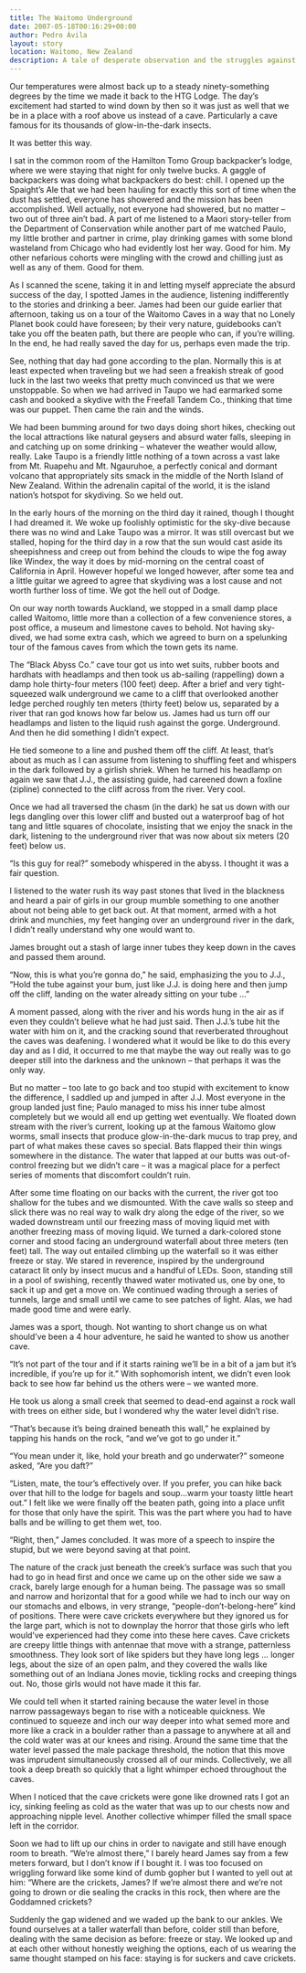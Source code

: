 ```yaml
---
title: The Waitomo Underground
date: 2007-05-18T00:16:29+00:00
author: Pedro Ávila
layout: story
location: Waitomo, New Zealand
description: A tale of desperate observation and the struggles against time, weather and the overcoming of prissiness in the wet dark of the largest caves in New Zealand
---
```

<span class="drop_cap">O</span>ur temperatures were almost back up to a steady ninety-something degrees by the time we made it back to the HTG Lodge. The day’s excitement had started to wind down by then so it was just as well that we be in a place with a roof above us instead of a cave. Particularly a cave famous for its thousands of glow-in-the-dark insects.

It was better this way.

I sat in the common room of the Hamilton Tomo Group backpacker’s lodge, where we were staying that night for only twelve bucks. A gaggle of backpackers was doing what backpackers do best: chill. I opened up the Spaight’s Ale that we had been hauling for exactly this sort of time when the dust has settled, everyone has showered and the mission has been accomplished. Well actually, not everyone had showered, but no matter – two out of three ain’t bad. A part of me listened to a Maori story-teller from the Department of Conservation while another part of me watched Paulo, my little brother and partner in crime, play drinking games with some blond wasteland from Chicago who had evidently lost her way. Good for him. My other nefarious cohorts were mingling with the crowd and chilling just as well as any of them. Good for them.

As I scanned the scene, taking it in and letting myself appreciate the absurd success of the day, I spotted James in the audience, listening indifferently to the stories and drinking a beer. James had been our guide earlier that afternoon, taking us on a tour of the Waitomo Caves in a way that no Lonely Planet book could have foreseen; by their very nature, guidebooks can’t take you off the beaten path, but there are people who can, if you’re willing. In the end, he had really saved the day for us, perhaps even made the trip.

See, nothing that day had gone according to the plan. Normally this is at least expected when traveling but we had seen a freakish streak of good luck in the last two weeks that pretty much convinced us that we were unstoppable. So when we had arrived in Taupo we had earmarked some cash and booked a skydive with the Freefall Tandem Co., thinking that time was our puppet. Then came the rain and the winds.

We had been bumming around for two days doing short hikes, checking out the local attractions like natural geysers and absurd water falls, sleeping in and catching up on some drinking – whatever the weather would allow, really. Lake Taupo is a friendly little nothing of a town across a vast lake from Mt. Ruapehu and Mt. Ngauruhoe, a perfectly conical and dormant volcano that appropriately sits smack in the middle of the North Island of New Zealand. Within the adrenalin capital of the world, it is the island nation’s hotspot for skydiving. So we held out.

In the early hours of the morning on the third day it rained, though I thought I had dreamed it. We woke up foolishly optimistic for the sky-dive because there was no wind and Lake Taupo was a mirror. It was still overcast but we stalled, hoping for the third day in a row that the sun would cast aside its sheepishness and creep out from behind the clouds to wipe the fog away like Windex, the way it does by mid-morning on the central coast of California in April. However hopeful we longed however, after some tea and a little guitar we agreed to agree that skydiving was a lost cause and not worth further loss of time. We got the hell out of Dodge.

On our way north towards Auckland, we stopped in a small damp place called Waitomo, little more than a collection of a few convenience stores, a post office, a museum and limestone caves to behold. Not having sky-dived, we had some extra cash, which we agreed to burn on a spelunking tour of the famous caves from which the town gets its name.

The “Black Abyss Co.” cave tour got us into wet suits, rubber boots and hardhats with headlamps and then took us ab-sailing (rappelling) down a damp hole thirty-four meters (100 feet) deep. After a brief and very tight-squeezed walk underground we came to a cliff that overlooked another ledge perched roughly ten meters (thirty feet) below us, separated by a river that ran god knows how far below us. James had us turn off our headlamps and listen to the liquid rush against the gorge. Underground. And then he did something I didn’t expect.

He tied someone to a line and pushed them off the cliff. At least, that’s about as much as I can assume from listening to shuffling feet and whispers in the dark followed by a girlish shriek. When he turned his headlamp on again we saw that J.J., the assisting guide, had careened down a foxline (zipline) connected to the cliff across from the river. Very cool.

Once we had all traversed the chasm (in the dark) he sat us down with our legs dangling over this lower cliff and busted out a waterproof bag of hot tang and little squares of chocolate, insisting that we enjoy the snack in the dark, listening to the underground river that was now about six meters (20 feet) below us.

“Is this guy for real?” somebody whispered in the abyss. I thought it was a fair question.

I listened to the water rush its way past stones that lived in the blackness and heard a pair of girls in our group mumble something to one another about not being able to get back out. At that moment, armed with a hot drink and munchies, my feet hanging over an underground river in the dark, I didn’t really understand why one would want to.

James brought out a stash of large inner tubes they keep down in the caves and passed them around.

“Now, this is what you’re gonna do,” he said, emphasizing the you to J.J., “Hold the tube against your bum, just like J.J. is doing here and then jump off the cliff, landing on the water already sitting on your tube ...”

A moment passed, along with the river and his words hung in the air as if even they couldn’t believe what he had just said. Then J.J.’s tube hit the water with him on it, and the cracking sound that reverberated throughout the caves was deafening. I wondered what it would be like to do this every day and as I did, it occurred to me that maybe the way out really was to go deeper still into the darkness and the unknown – that perhaps it was the only way.

But no matter – too late to go back and too stupid with excitement to know the difference, I saddled up and jumped in after J.J. Most everyone in the group landed just fine; Paulo managed to miss his inner tube almost completely but we would all end up getting wet eventually. We floated down stream with the river’s current, looking up at the famous Waitomo glow worms, small insects that produce glow-in-the-dark mucus to trap prey, and part of what makes these caves so special. Bats flapped their thin wings somewhere in the distance. The water that lapped at our butts was out-of-control freezing but we didn’t care – it was a magical place for a perfect series of moments that discomfort couldn’t ruin.

After some time floating on our backs with the current, the river got too shallow for the tubes and we dismounted. With the cave walls so steep and slick there was no real way to walk dry along the edge of the river, so we waded downstream until our freezing mass of moving liquid met with another freezing mass of moving liquid. We turned a dark-colored stone corner and stood facing an underground waterfall about three meters (ten feet) tall. The way out entailed climbing up the waterfall so it was either freeze or stay. We stared in reverence, inspired by the underground cataract lit only by insect mucus and a handful of LEDs. Soon, standing still in a pool of swishing, recently thawed water motivated us, one by one, to sack it up and get a move on. We continued wading through a series of tunnels, large and small until we came to see patches of light. Alas, we had made good time and were early.

James was a sport, though. Not wanting to short change us on what should’ve been a 4 hour adventure, he said he wanted to show us another cave.

“It’s not part of the tour and if it starts raining we’ll be in a bit of a jam but it’s incredible, if you’re up for it.” With sophomorish intent, we didn’t even look back to see how far behind us the others were – we wanted more.

He took us along a small creek that seemed to dead-end against a rock wall with trees on either side, but I wondered why the water level didn’t rise.

“That’s because it’s being drained beneath this wall,” he explained by tapping his hands on the rock, “and we’ve got to go under it.”

“You mean under it, like, hold your breath and go underwater?” someone asked, “Are you daft?”

“Listen, mate, the tour’s effectively over. If you prefer, you can hike back over that hill to the lodge for bagels and soup...warm your toasty little heart out.” I felt like we were finally off the beaten path, going into a place unfit for those that only have the spirit. This was the part where you had to have balls and be willing to get them wet, too.

“Right, then,” James concluded. It was more of a speech to inspire the stupid, but we were beyond saving at that point.

The nature of the crack just beneath the creek’s surface was such that you had to go in head first and once we came up on the other side we saw a crack, barely large enough for a human being. The passage was so small and narrow and horizontal that for a good while we had to inch our way on our stomachs and elbows, in very strange, “people-don’t-belong-here” kind of positions. There were cave crickets everywhere but they ignored us for the large part, which is not to downplay the horror that those girls who left would’ve experienced had they come into these here caves. Cave crickets are creepy little things with antennae that move with a strange, patternless smoothness. They look sort of like spiders but they have long legs ... longer legs, about the size of an open palm, and they covered the walls like something out of an Indiana Jones movie, tickling rocks and creeping things out. No, those girls would not have made it this far.

We could tell when it started raining because the water level in those narrow passageways began to rise with a noticeable quickness. We continued to squeeze and inch our way deeper into what semed more and more like a crack in a boulder rather than a passage to anywhere at all and the cold water was at our knees and rising. Around the same time that the water level passed the male package threshold, the notion that this move was imprudent simultaneously crossed all of our minds. Collectively, we all took a deep breath so quickly that a light whimper echoed throughout the caves.

When I noticed that the cave crickets were gone like drowned rats I got an icy, sinking feeling as cold as the water that was up to our chests now and approaching nipple level. Another collective whimper filled the small space left in the corridor.

Soon we had to lift up our chins in order to navigate and still have enough room to breath. “We’re almost there,” I barely heard James say from a few meters forward, but I don’t know if I bought it. I was too focused on wriggling forward like some kind of dumb gopher but I wanted to yell out at him: “Where are the crickets, James? If we’re almost there and we’re not going to drown or die sealing the cracks in this rock, then where are the Goddamned crickets?

Suddenly the gap widened and we waded up the bank to our ankles. We found ourselves at a taller waterfall than before, colder still than before, dealing with the same decision as before: freeze or stay. We looked up and at each other without honestly weighing the options, each of us wearing the same thought stamped on his face: staying is for suckers and cave crickets.
